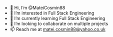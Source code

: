 - 👋 Hi, I’m @MateiCosmin88
- 👀 I’m interested in Full Stack Engineering 
- 🌱 I’m currently learning Full Stack Engineering
- 💞️ I’m looking to collaborate on multiple projects
- 📫 Reach me at matei.cosmin88@yahoo.co.uk

<!---
MateiCosmin88/MateiCosmin88 is a ✨ special ✨ repository because its `README.md` (this file) appears on your GitHub profile.
You can click the Preview link to take a look at your changes.
--->
